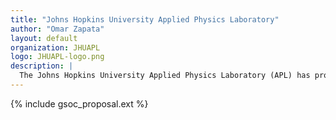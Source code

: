 ```yaml
---
title: "Johns Hopkins University Applied Physics Laboratory"
author: "Omar Zapata"
layout: default
organization: JHUAPL
logo: JHUAPL-logo.png
description: |
  The Johns Hopkins University Applied Physics Laboratory (APL) has provided critical contributions to critical challenges with systems engineering and integration, technology research and development, and analysis.
---
```


{% include gsoc_proposal.ext %}
